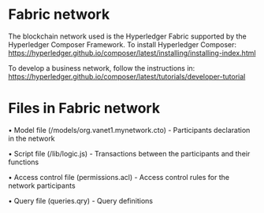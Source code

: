 # Fabric network

The blockchain network used is the Hyperledger Fabric supported by the Hyperledger Composer Framework.
To install Hyperledger Composer: https://hyperledger.github.io/composer/latest/installing/installing-index.html

To develop a business network, follow the instructions in: https://hyperledger.github.io/composer/latest/tutorials/developer-tutorial


# Files in Fabric network
    
   •	Model file (/models/org.vanet1.mynetwork.cto) - Participants declaration in the network
   
   •	Script file (/lib/logic.js) - Transactions between the participants and their functions
   
   •	Access control file (permissions.acl) - Access control rules for the network participants
   
   •	Query file (queries.qry) - Query definitions
